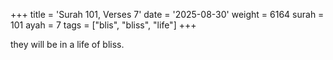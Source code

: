 +++
title = 'Surah 101, Verses 7'
date = '2025-08-30'
weight = 6164
surah = 101
ayah = 7
tags = ["blis", "bliss", "life"]
+++

they will be in a life of bliss.